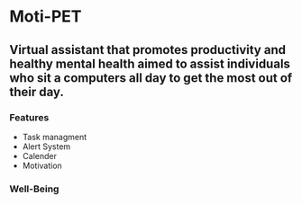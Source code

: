 # Moti-PET
## Virtual assistant that promotes productivity and healthy mental health aimed to assist individuals who sit a computers all day to get the most out of their day.
### Features
- Task managment
- Alert System
- Calender
- Motivation 
### Well-Being 
